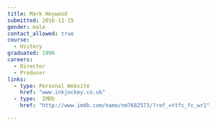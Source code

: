 ```yaml
---
title: Mark Heywood
submitted: 2016-11-15
gender: male
contact_allowed: true
course:
  - History
graduated: 1996
careers:
  - Director
  - Producer
links:
  - type: Personal Website
    href: "www.inkjockey.co.uk"
  - type:  IMDb
    href: "http://www.imdb.com/name/nm7682573/?ref_=ttfc_fc_wr1"

---
```

